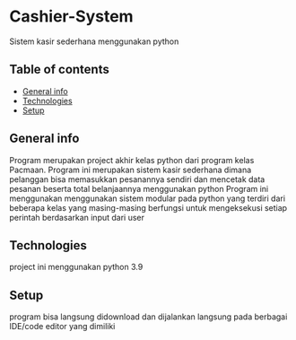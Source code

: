 # Cashier-System
Sistem kasir sederhana menggunakan python 
## Table of contents
* [General info](#general-info)
* [Technologies](#technologies)
* [Setup](#setup)

## General info
Program merupakan project akhir kelas python dari program kelas Pacmaan. Program ini merupakan sistem kasir sederhana dimana pelanggan bisa memasukkan pesanannya sendiri dan mencetak data pesanan beserta total belanjaannya menggunakan python 
Program ini menggunakan menggunakan sistem modular pada python yang terdiri dari beberapa kelas yang masing-masing berfungsi untuk mengeksekusi setiap perintah berdasarkan input dari user
## Technologies
project ini menggunakan python 3.9
## Setup
program bisa langsung didownload dan dijalankan langsung pada berbagai IDE/code editor yang dimiliki 
